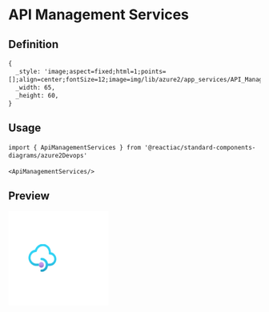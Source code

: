 # API Management Services

## Definition

```
{
  _style: 'image;aspect=fixed;html=1;points=[];align=center;fontSize=12;image=img/lib/azure2/app_services/API_Management_Services.svg;strokeColor=none;',
  _width: 65,
  _height: 60,
}
```

## Usage

```
import { ApiManagementServices } from '@reactiac/standard-components-diagrams/azure2Devops'

<ApiManagementServices/>
```

## Preview

<img src="./api-management-services.png" width="200"/>
